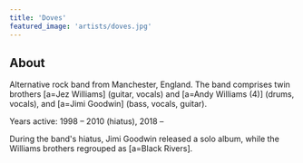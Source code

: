 ```yaml
---
title: 'Doves'
featured_image: 'artists/doves.jpg'
---
```


## About

Alternative rock band from Manchester, England.
The band comprises twin brothers [a=Jez Williams] (guitar, vocals) and [a=Andy Williams (4)] (drums, vocals), and [a=Jimi Goodwin] (bass, vocals, guitar).

Years active: 1998 – 2010 (hiatus), 2018 –

During the band's hiatus, Jimi Goodwin released a solo album, while the Williams brothers regrouped as [a=Black Rivers].

